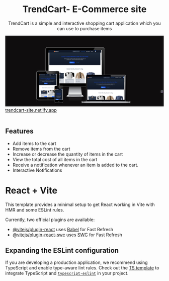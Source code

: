 <h1 align='center'>TrendCart- E-Commerce site</h1>
<p align='center'>TrendCart is a simple and interactive shopping cart application which you can use to purchase items</p>

<img src="https://github.com/TechNishant204/TrendCart/blob/master/public/favicon/Screenshot%202025-02-28%20212502.png" alt="amiresponsive"/>
<a href="trendcart-site.netlify.app">trendcart-site.netlify.app</a>

<br/>
<br/>
<h2>Features</h2>
<ul>
  <li>Add items to the cart</li>
  <li>Remove items from the cart</li>
  <li>Increase or decrease the quantity of items in the cart</li>
  <li>View the total cost of all items in the cart</li>
  <li>Receive a notification whenever an item is added to the cart.</li>
  <li>Interactive Notifications</li>
</ul>


# React + Vite

This template provides a minimal setup to get React working in Vite with HMR and some ESLint rules.

Currently, two official plugins are available:

- [@vitejs/plugin-react](https://github.com/vitejs/vite-plugin-react/blob/main/packages/plugin-react/README.md) uses [Babel](https://babeljs.io/) for Fast Refresh
- [@vitejs/plugin-react-swc](https://github.com/vitejs/vite-plugin-react-swc) uses [SWC](https://swc.rs/) for Fast Refresh

## Expanding the ESLint configuration

If you are developing a production application, we recommend using TypeScript and enable type-aware lint rules. Check out the [TS template](https://github.com/vitejs/vite/tree/main/packages/create-vite/template-react-ts) to integrate TypeScript and [`typescript-eslint`](https://typescript-eslint.io) in your project.
